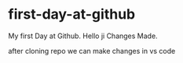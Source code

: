 # first-day-at-github

My first Day at Github.
Hello ji Changes Made.

after cloning repo we can make changes in vs code
